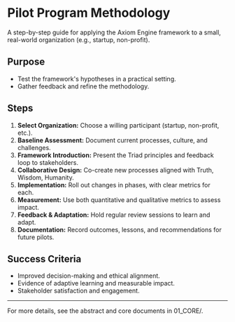 # Pilot Program Methodology

A step-by-step guide for applying the Axiom Engine framework to a small, real-world organization (e.g., startup, non-profit).

## Purpose
- Test the framework's hypotheses in a practical setting.
- Gather feedback and refine the methodology.

## Steps
1. **Select Organization:** Choose a willing participant (startup, non-profit, etc.).
2. **Baseline Assessment:** Document current processes, culture, and challenges.
3. **Framework Introduction:** Present the Triad principles and feedback loop to stakeholders.
4. **Collaborative Design:** Co-create new processes aligned with Truth, Wisdom, Humanity.
5. **Implementation:** Roll out changes in phases, with clear metrics for each.
6. **Measurement:** Use both quantitative and qualitative metrics to assess impact.
7. **Feedback & Adaptation:** Hold regular review sessions to learn and adapt.
8. **Documentation:** Record outcomes, lessons, and recommendations for future pilots.

## Success Criteria
- Improved decision-making and ethical alignment.
- Evidence of adaptive learning and measurable impact.
- Stakeholder satisfaction and engagement.

---

For more details, see the abstract and core documents in 01_CORE/.
